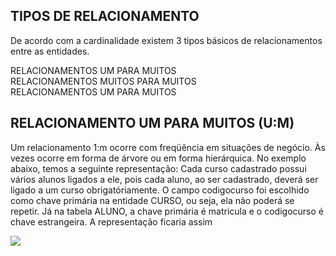 <h2><strong>TIPOS DE RELACIONAMENTO</strong></h2>

<p>De acordo com a cardinalidade existem 3 tipos básicos de relacionamentos entre as entidades.</p>


RELACIONAMENTOS UM PARA MUITOS<br>
RELACIONAMENTOS MUITOS PARA MUITOS<br>
RELACIONAMENTOS UM PARA MUITOS<br>


<h2>RELACIONAMENTO UM PARA MUITOS (U:M)</h2>

<p>
  Um relacionamento 1:m ocorre com freqüência em situações de negócio. Às vezes ocorre em forma de árvore ou em forma hierárquica. 
  No exemplo abaixo, temos a seguinte representação: Cada curso cadastrado possui vários alunos ligados a ele, pois cada aluno, ao ser cadastrado, 
  deverá ser ligado a um curso obrigatóriamente. O campo codigocurso foi escolhido como chave primária na entidade CURSO, ou seja, ela não poderá se repetir. Já na tabela ALUNO, a chave primária é matricula e o codigocurso é chave estrangeira. A representação ficaria assim
</p>

<img src="https://sites.google.com/site/uniplibancodedados1/aulas/aula-7---tipos-de-relacionamento/aula_7_relacionamento.bmp?attredirects=0">
